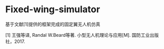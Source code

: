 # Fixed-wing-simulator
基于文献[1]提供的框架完成的固定翼无人机仿真

[1] 王强等译, Randal W.Beard等著. 小型无人机理论与应用[M]. 国防工业出版社，2017.
